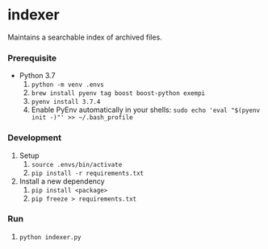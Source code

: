 # indexer
Maintains a searchable index of archived files.

### Prerequisite

* Python 3.7
   1. `python -m venv .envs`
   2. `brew install pyenv tag boost boost-python exempi`
   3. `pyenv install 3.7.4`
   4. Enable PyEnv automatically in your shells: `sudo echo 'eval "$(pyenv init -)"' >> ~/.bash_profile`

### Development

1. Setup
    1. `source .envs/bin/activate`
    2. `pip install -r requirements.txt`
2. Install a new dependency
   1. `pip install <package>`
   2. `pip freeze > requirements.txt`

### Run

1. `python indexer.py`
